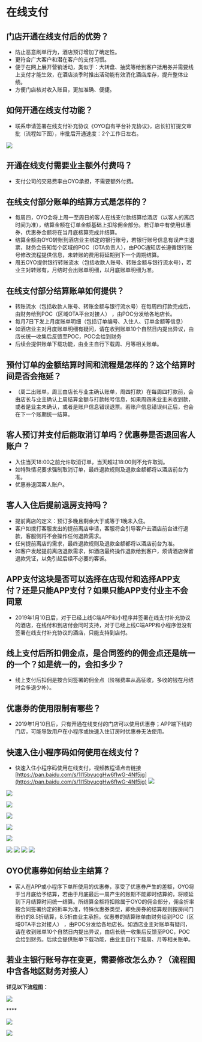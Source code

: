 # 在线支付

## **门店开通在线支付后的优势？**

* 防止恶意刷单行为，酒店预订增加了确定性。
* 更符合广大客户和潜在客户的支付习惯。
* 便于在网上展开营销活动，类似于：大转盘、抽奖等给到客户抵用券并需要线上支付才能生效，在酒店淡季时推出活动能有效消化酒店库存，提升整体业绩。
* 方便门店核对收入账目，更加准确、便捷。

## **如何开通在线支付功能？**

* 联系申请签署在线支付补充协议《OYO自有平台补充协议》，店长钉钉提交审批（流程如下图），审批后开通速度：2个工作日左右。

![](../.gitbook/assets/image%20%28493%29.png)

## **开通在线支付需要业主额外付费吗？**

* 支付公司的交易费率由OYO承担，不需要额外付费。

## **在线支付部分账单的结算方式是怎样的？**

* 每周四，OYO会将上周一至周日的客人在线支付款结算给酒店（以客人的离店时间为准），结算金额在订单金额基础上扣除佣金部分。若订单中有使用优惠券，优惠券金额将在当月底核算完成并结算。
* 结算金额由OYO转账到酒店业主绑定的银行账号，若银行账号信息有误产生退票，财务会告知每个区域的POC（OTA负责人），由POC通知店长遵循银行账号修改流程提供信息，未转账的费用将延期到下一个周期结算。
* 周五OYO提供银行转账流水（包括收款人账号、转账金额与银行流水号），若业主对转账有，月结时会出账单明细，以月底账单明细为准。

## **在线支付部分结算账单如何提供？**

* 转账流水（包括收款人账号、转账金额与银行流水号）在每周四打款完成后，由财务给到POC（区域OTA平台对接人） ，由POC分发给各地店长。
* 每月7日下发上月度账单明细（包括订单编号、入住人、订单金额等信息）
* 如酒店业主对月度账单明细有疑问，请在收到账单10个自然日内提出异议，由店长统一收集后反馈至POC，POC会给到财务
* 后续会提供账单下载功能，由业主自行下载周、月等相关账单。

## **预付订单的金额结算时间和流程是怎样的？这个结算时间是否会拖延？**

* （周二出账单，周三由店长与业主确认账单，周四打款）在每周四打款前，会由店长与业主确认上周结算金额与打款帐号信息，如果周四未业主未收到款，或者是业主未确认，或者是账户信息错误退票。若账户信息错误纠正后，也会在下一个账期统一结算。

## **客人预订并支付后能取消订单吗？优惠券是否退回客人账户？**

* 入住当天18:00之前允许取消订单，当天超过18:00则不允许取消。
* 如特殊情况要求强制取消订单，最终退款规则及退款金额都将以酒店前台为准。
* 优惠券退回客人账户。

## **客人入住后提前退房支持吗？**

* 提前离店的定义：预订多晚且剩余大于或等于1晚未入住。
* 客户如拨打客服发出的提前离店申请，客服将会引导客户去酒店前台进行退款，客服侧将不会操作任何退款需求。
* 任何提前离店的需求，最终退款规则及退款金额都将以酒店前台为准。
* 如客户发起提前离店退款需求，如酒店最终操作退款给到客户，烦请酒店保留退款凭证，以免引起后续不必要的客诉。

## **APP支付这块是否可以选择在店现付和选择APP支付？还是只能APP支付？如果只能APP支付业主不会同意**

* 2019年1月10日后，对于已经上线C端APP和小程序并签署在线支付补充协议的酒店，在线付和到店付会同时支持，对于已经上线C端APP和小程序但没有签署在线支付补充协议的酒店，只能支持到店付。

## **线上支付后所扣佣金点，是合同签约的佣金点还是统一的一个？如是统一的，会扣多少？**

* 线上支付后扣佣是按合同签署的佣金点（阶梯费率从高征收，多收的钱在月结时会多退少补）。

##  **优惠券的使用限制有哪些？**

* 2019年1月10日后，只有开通在线支付的门店可以使用优惠券；APP端下线的门店，可能导致用户在小程序或快速入住订房时优惠券无法使用。

## **快速入住小程序码如何使用在线支付？**

* 快速入住小程序码使用在线支付，视频教程请点击链接[https://pan.baidu.com/s/1I15byucgHw6fIwG-4Nf5jg](https://pan.baidu.com/s/1I15byucgHw6fIwG-4Nf5jg) ![](https://uploader.shimo.im/f/fJX7CoKceQwl8KkH.jpg!thumbnail) 

![](../.gitbook/assets/image%20%28393%29.png)

![](../.gitbook/assets/image%20%28165%29.png)

![](../.gitbook/assets/image%20%28795%29.png)

![](../.gitbook/assets/image%20%28828%29.png)

![](../.gitbook/assets/image%20%28127%29.png)

![](https://uploader.shimo.im/f/uTN19MFhjIY51wrh.jpg!thumbnail) ![](https://uploader.shimo.im/f/33SIPLP9FfoBm1bI.jpg!thumbnail) ![](https://uploader.shimo.im/f/eKiK6o0PyF8CxtSf.jpg!thumbnail) ![](https://uploader.shimo.im/f/BWv12qvQK1kBGuwe.jpg!thumbnail)

## **OYO优惠券如何给业主结算？**

* 客人在APP或小程序下单所使用的优惠券，享受了优惠券产生的差额，OYO将于当月底给予结算，若由于月底最后一周产生的账期不能即时结算的，将顺延到下月结算时间统一结算。所结算金额将扣除属于OYO的佣金部分，佣金折率按合同签署约定的折率为准，特殊优惠券类型，即免房券的结算规则按房间门市价的8.5折结算，8.5折由业主承担。优惠券的结算账单由财务给到POC（区域OTA平台对接人） ，由POC分发给各地店长。如酒店业主对账单有疑问，请在收到账单10个自然日内提出异议，由店长统一收集后反馈至POC，POC会给到财务。后续会提供账单下载功能，由业主自行下载周、月等相关账单。

## **若业主银行账号存在变更，需要修改怎么办？（流程图中含各地区财务对接人）**

**详见以下流程图：**

![](../.gitbook/assets/image%20%28453%29.png)

\*\*\*\*

![](https://uploader.shimo.im/f/SxmLEJhp8VsZKWOJ.jpg!thumbnail)

![](https://uploader.shimo.im/f/K2xbvzgHv0YdrUR9.jpg!thumbnail)

